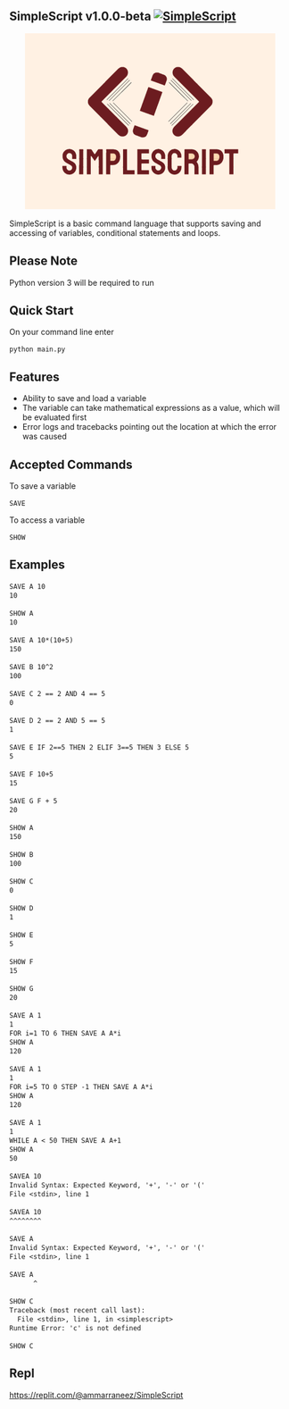 ## SimpleScript v1.0.0-beta [![SimpleScript](https://github.com/Ammar-Raneez/Simple_Script/actions/workflows/simplescript.yml/badge.svg)](https://github.com/Ammar-Raneez/Simple_Script/actions/workflows/simplescript.yml)

<p align="center">
      <img src="https://raw.githubusercontent.com/Ammar-Raneez/Simple_Script/main/misc/image_2022-01-21_11-25-43_resized.png?token=GHSAT0AAAAAABLIBHF66C7HL3U75W4AOM3SYPTQ7NA" />
</p>

SimpleScript is a basic command language that supports saving and accessing of variables, conditional statements and loops.

## Please Note
Python version 3 will be required to run

## Quick Start
On your command line enter
```commandline
python main.py
```

## Features
* Ability to save and load a variable
* The variable can take mathematical expressions as a value, which will be evaluated first
* Error logs and tracebacks pointing out the location at which the error was caused 

## Accepted Commands
To save a variable
```commandline
SAVE
```

To access a variable
```commandline
SHOW
```

## Examples
```commandline
SAVE A 10
10

SHOW A
10

SAVE A 10*(10+5)
150

SAVE B 10^2
100

SAVE C 2 == 2 AND 4 == 5
0

SAVE D 2 == 2 AND 5 == 5
1

SAVE E IF 2==5 THEN 2 ELIF 3==5 THEN 3 ELSE 5
5

SAVE F 10+5
15

SAVE G F + 5
20

SHOW A
150

SHOW B
100

SHOW C
0

SHOW D
1

SHOW E
5

SHOW F
15

SHOW G
20

SAVE A 1
1
FOR i=1 TO 6 THEN SAVE A A*i
SHOW A
120

SAVE A 1
1
FOR i=5 TO 0 STEP -1 THEN SAVE A A*i
SHOW A
120

SAVE A 1
1
WHILE A < 50 THEN SAVE A A+1
SHOW A
50

SAVEA 10
Invalid Syntax: Expected Keyword, '+', '-' or '('
File <stdin>, line 1

SAVEA 10
^^^^^^^^

SAVE A
Invalid Syntax: Expected Keyword, '+', '-' or '('
File <stdin>, line 1

SAVE A
      ^
      
SHOW C
Traceback (most recent call last):
  File <stdin>, line 1, in <simplescript>
Runtime Error: 'c' is not defined

SHOW C
```

## Repl
https://replit.com/@ammarraneez/SimpleScript
